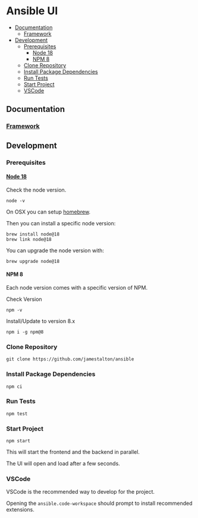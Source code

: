 # Ansible UI

- [Documentation](#documentation)
  - [Framework](#framework)
- [Development](#development)
  - [Prerequisites](#prerequisites)
    - [Node 18](#node-18)
    - [NPM 8](#npm-8)
  - [Clone Repository](#clone-repository)
  - [Install Package Dependencies](#install-package-dependencies)
  - [Run Tests](#run-tests)
  - [Start Project](#start-project)
  - [VSCode](#vscode)

## Documentation

### [Framework](./docs/FRAMEWORK.md)

## Development

### Prerequisites

#### [Node 18](https://nodejs.org)

Check the node version.

```
node -v
```

On OSX you can setup [homebrew](https://brew.sh/).

Then you can install a specific node version:

```
brew install node@18
brew link node@18
```

You can upgrade the node version with:

```
brew upgrade node@18
```

#### NPM 8

Each node version comes with a specific version of NPM.

Check Version

```
npm -v
```

Install/Update to version 8.x

```
npm i -g npm@8
```

### Clone Repository

```
git clone https://github.com/jamestalton/ansible
```

### Install Package Dependencies

```
npm ci
```

### Run Tests

```
npm test
```

### Start Project

```
npm start
```

This will start the frontend and the backend in parallel.

The UI will open and load after a few seconds.

### VSCode

VSCode is the recommended way to develop for the project.

Opening the `ansible.code-workspace` should prompt to install recommended extensions.

